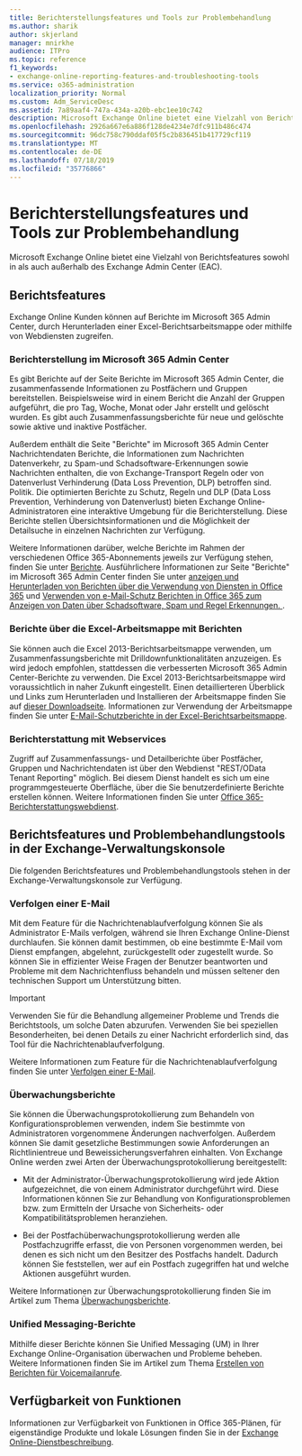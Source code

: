 ```yaml
---
title: Berichterstellungsfeatures und Tools zur Problembehandlung
ms.author: sharik
author: skjerland
manager: mnirkhe
audience: ITPro
ms.topic: reference
f1_keywords:
- exchange-online-reporting-features-and-troubleshooting-tools
ms.service: o365-administration
localization_priority: Normal
ms.custom: Adm_ServiceDesc
ms.assetid: 7a89aaf4-747a-434a-a20b-ebc1ee10c742
description: Microsoft Exchange Online bietet eine Vielzahl von Berichtsfeatures sowohl in als auch außerhalb des Exchange Admin Center (EAC).
ms.openlocfilehash: 2926a667e6a886f128de4234e7dfc911b486c474
ms.sourcegitcommit: 96dc758c790ddaf05f5c2b836451b417729cf119
ms.translationtype: MT
ms.contentlocale: de-DE
ms.lasthandoff: 07/18/2019
ms.locfileid: "35776866"
---
```

# <a name="reporting-features-and-troubleshooting-tools"></a>Berichterstellungsfeatures und Tools zur Problembehandlung

Microsoft Exchange Online bietet eine Vielzahl von Berichtsfeatures sowohl in als auch außerhalb des Exchange Admin Center (EAC).
  
## <a name="reporting-features"></a>Berichtsfeatures

Exchange Online Kunden können auf Berichte im Microsoft 365 Admin Center, durch Herunterladen einer Excel-Berichtsarbeitsmappe oder mithilfe von Webdiensten zugreifen.
  
### <a name="reporting-in-the-microsoft-365-admin-center"></a>Berichterstellung im Microsoft 365 Admin Center

Es gibt Berichte auf der Seite Berichte im Microsoft 365 Admin Center, die zusammenfassende Informationen zu Postfächern und Gruppen bereitstellen. Beispielsweise wird in einem Bericht die Anzahl der Gruppen aufgeführt, die pro Tag, Woche, Monat oder Jahr erstellt und gelöscht wurden. Es gibt auch Zusammenfassungsberichte für neue und gelöschte sowie aktive und inaktive Postfächer. 
  
Außerdem enthält die Seite "Berichte" im Microsoft 365 Admin Center Nachrichtendaten Berichte, die Informationen zum Nachrichten Datenverkehr, zu Spam-und Schadsoftware-Erkennungen sowie Nachrichten enthalten, die von Exchange-Transport Regeln oder von Datenverlust Verhinderung (Data Loss Prevention, DLP) betroffen sind. Politik. Die optimierten Berichte zu Schutz, Regeln und DLP (Data Loss Prevention, Verhinderung von Datenverlust) bieten Exchange Online-Administratoren eine interaktive Umgebung für die Berichterstellung. Diese Berichte stellen Übersichtsinformationen und die Möglichkeit der Detailsuche in einzelnen Nachrichten zur Verfügung.
  
Weitere Informationen darüber, welche Berichte im Rahmen der verschiedenen Office 365-Abonnements jeweils zur Verfügung stehen, finden Sie unter [Berichte](../office-365-platform-service-description/reports.md). Ausführlichere Informationen zur Seite "Berichte" im Microsoft 365 Admin Center finden Sie unter [anzeigen und Herunterladen von Berichten über die Verwendung von Diensten in Office 365](https://go.microsoft.com/fwlink/p/?LinkId=401187) und [Verwenden von e-Mail-Schutz Berichten in Office 365 zum Anzeigen von Daten über Schadsoftware, Spam und Regel Erkennungen. ](https://go.microsoft.com/fwlink/p/?LinkID=401102).
  
### <a name="reporting-using-the-excel-reporting-workbook"></a>Berichte über die Excel-Arbeitsmappe mit Berichten

Sie können auch die Excel 2013-Berichtsarbeitsmappe verwenden, um Zusammenfassungsberichte mit Drilldownfunktionalitäten anzuzeigen. Es wird jedoch empfohlen, stattdessen die verbesserten Microsoft 365 Admin Center-Berichte zu verwenden. Die Excel 2013-Berichtsarbeitsmappe wird voraussichtlich in naher Zukunft eingestellt. Einen detaillierteren Überblick und Links zum Herunterladen und Installieren der Arbeitsmappe finden Sie auf [dieser Downloadseite](https://go.microsoft.com/fwlink/p/?LinkId=271776). Informationen zur Verwendung der Arbeitsmappe finden Sie unter [E-Mail-Schutzberichte in der Excel-Berichtsarbeitsmappe](https://go.microsoft.com/fwlink/p/?LinkId=285211). 
  
### <a name="reporting-using-web-services"></a>Berichterstattung mit Webservices

Zugriff auf Zusammenfassungs- und Detailberichte über Postfächer, Gruppen und Nachrichtendaten ist über den Webdienst "REST/OData Tenant Reporting" möglich. Bei diesem Dienst handelt es sich um eine programmgesteuerte Oberfläche, über die Sie benutzerdefinierte Berichte erstellen können. Weitere Informationen finden Sie unter [Office 365-Berichterstattungswebdienst](https://go.microsoft.com/fwlink/p/?LinkId=287041).
  
## <a name="reporting-features-and-troubleshooting-tools-in-the-eac"></a>Berichtsfeatures und Problembehandlungstools in der Exchange-Verwaltungskonsole

Die folgenden Berichtsfeatures und Problembehandlungstools stehen in der Exchange-Verwaltungskonsole zur Verfügung.
  
### <a name="trace-an-email-message"></a>Verfolgen einer E-Mail

Mit dem Feature für die Nachrichtenablaufverfolgung können Sie als Administrator E-Mails verfolgen, während sie Ihren Exchange Online-Dienst durchlaufen. Sie können damit bestimmen, ob eine bestimmte E-Mail vom Dienst empfangen, abgelehnt, zurückgestellt oder zugestellt wurde. So können Sie in effizienter Weise Fragen der Benutzer beantworten und Probleme mit dem Nachrichtenfluss behandeln und müssen seltener den technischen Support um Unterstützung bitten.
  
> [!IMPORTANT]
> Verwenden Sie für die Behandlung allgemeiner Probleme und Trends die Berichtstools, um solche Daten abzurufen. Verwenden Sie bei speziellen Besonderheiten, bei denen Details zu einer Nachricht erforderlich sind, das Tool für die Nachrichtenablaufverfolgung. 
  
Weitere Informationen zum Feature für die Nachrichtenablaufverfolgung finden Sie unter [Verfolgen einer E-Mail](https://go.microsoft.com/fwlink/p/?LinkId=271777).
  
### <a name="auditing-reports"></a>Überwachungsberichte

Sie können die Überwachungsprotokollierung zum Behandeln von Konfigurationsproblemen verwenden, indem Sie bestimmte von Administratoren vorgenommene Änderungen nachverfolgen. Außerdem können Sie damit gesetzliche Bestimmungen sowie Anforderungen an Richtlinientreue und Beweissicherungsverfahren einhalten. Von Exchange Online werden zwei Arten der Überwachungsprotokollierung bereitgestellt:
  
- Mit der Administrator-Überwachungsprotokollierung wird jede Aktion aufgezeichnet, die von einem Administrator durchgeführt wird. Diese Informationen können Sie zur Behandlung von Konfigurationsproblemen bzw. zum Ermitteln der Ursache von Sicherheits- oder Kompatibilitätsproblemen heranziehen. 
    
- Bei der Postfachüberwachungsprotokollierung werden alle Postfachzugriffe erfasst, die von Personen vorgenommen werden, bei denen es sich nicht um den Besitzer des Postfachs handelt. Dadurch können Sie feststellen, wer auf ein Postfach zugegriffen hat und welche Aktionen ausgeführt wurden. 
    
Weitere Informationen zur Überwachungsprotokollierung finden Sie im Artikel zum Thema [Überwachungsberichte](https://go.microsoft.com/fwlink/p/?LinkId=271779).
  
### <a name="unified-messaging-reports"></a>Unified Messaging-Berichte

Mithilfe dieser Berichte können Sie Unified Messaging (UM) in Ihrer Exchange Online-Organisation überwachen und Probleme beheben. Weitere Informationen finden Sie im Artikel zum Thema [Erstellen von Berichten für Voicemailanrufe](https://go.microsoft.com/fwlink/p/?LinkId=287042).
  
## <a name="feature-availability"></a>Verfügbarkeit von Funktionen

Informationen zur Verfügbarkeit von Funktionen in Office 365-Plänen, für eigenständige Produkte und lokale Lösungen finden Sie in der [Exchange Online-Dienstbeschreibung](exchange-online-service-description.md).
  

